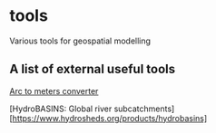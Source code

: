 # tools
 Various tools for geospatial modelling

## A list of external useful tools

[Arc to meters converter](https://www.opendem.info/arc2meters.html)

[HydroBASINS: Global river subcatchments][https://www.hydrosheds.org/products/hydrobasins]
